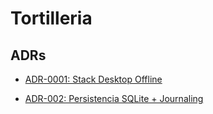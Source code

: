 # Tortilleria

## ADRs
- [ADR-0001: Stack Desktop Offline](docs/adr/0001-stack-desktop-nativephp.md)

- [ADR-002: Persistencia SQLite + Journaling](docs/adr/0002-persistencia-sqlite-journaling.md)
